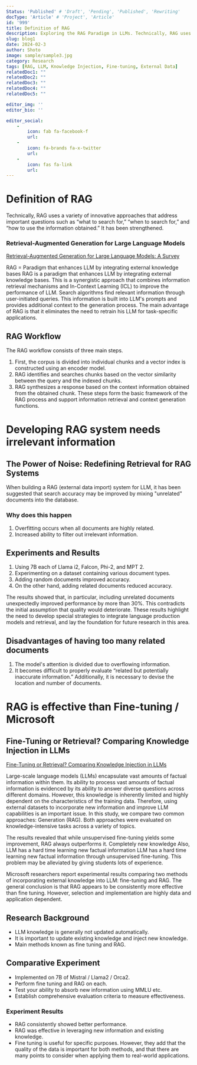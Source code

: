 ```yaml
---
Status: 'Published' # 'Draft', 'Pending', 'Published', 'Rewriting'
docType: 'Article' # 'Project', 'Article'
id: '999'
title: Definition of RAG
description: Exploring the RAG Paradigm in LLMs. Technically, RAG uses a variety of innovative approaches that address important questions such as “what to search for,” “when to search for,” and “how to use the information obtained.” It has been strengthened.
slug: blog1
date: 2024-02-3
author: Shoto
image: sample/sample3.jpg
category: Research
tags: [RAG, LLM, Knowledge Injection, Fine-tuning, External Data]
relatedDoc1: ""
relatedDoc2: ""
relatedDoc3: ""
relatedDoc4: ""
relatedDoc5: ""

editor_img: ''
editor_bio: ''

editor_social:
    -
        icon: fab fa-facebook-f
        url: 
    -
        icon: fa-brands fa-x-twitter
        url: 
    - 
        icon: fas fa-link
        url: 
---
```


# Definition of RAG
Technically, RAG uses a variety of innovative approaches that address important questions such as “what to search for,” “when to search for,” and “how to use the information obtained.” It has been strengthened.

### Retrieval-Augmented Generation for Large Language Models
[Retrieval-Augmented Generation for Large Language Models: A Survey](https://arxiv.org/pdf/2312.10997.pdf)

RAG = Paradigm that enhances LLM by integrating external knowledge bases
RAG is a paradigm that enhances LLM by integrating external knowledge bases. This is a synergistic approach that combines information retrieval mechanisms and In-Context Learning (ICL) to improve the performance of LLM. Search algorithms find relevant information through user-initiated queries. This information is built into LLM's prompts and provides additional context to the generation process. The main advantage of RAG is that it eliminates the need to retrain his LLM for task-specific applications.

## RAG Workflow

The RAG workflow consists of three main steps.

1. First, the corpus is divided into individual chunks and a vector index is constructed using an encoder model.
2. RAG identifies and searches chunks based on the vector similarity between the query and the indexed chunks.
3. RAG synthesizes a response based on the context information obtained from the obtained chunk. These steps form the basic framework of the RAG process and support information retrieval and context generation functions.

# Developing RAG system needs irrelevant information

## The Power of Noise: Redefining Retrieval for RAG Systems

When building a RAG (external data import) system for LLM, it has been suggested that search accuracy may be improved by mixing "unrelated" documents into the database.

### Why does this happen

1. Overfitting occurs when all documents are highly related.
2. Increased ability to filter out irrelevant information.

## Experiments and Results

1. Using 7B each of Llama i2, Falcon, Phi-2, and MPT 2.
2. Experimenting on a dataset containing various document types.
3. Adding random documents improved accuracy.
4. On the other hand, adding related documents reduced accuracy.

The results showed that, in particular, including unrelated documents unexpectedly improved performance by more than 30%. This contradicts the initial assumption that quality would deteriorate. These results highlight the need to develop special strategies to integrate language production models and retrieval, and lay the foundation for future research in this area.

## Disadvantages of having too many related documents

1. The model's attention is divided due to overflowing information.
2. It becomes difficult to properly evaluate “related but potentially inaccurate information.” Additionally, it is necessary to devise the location and number of documents.

# RAG is effective than Fine-tuning / Microsoft

## Fine-Tuning or Retrieval? Comparing Knowledge Injection in LLMs
[Fine-Tuning or Retrieval? Comparing Knowledge Injection in LLMs](https://arxiv.org/abs/2312.05934)

Large-scale language models (LLMs) encapsulate vast amounts of factual information within them. Its ability to process vast amounts of factual information is evidenced by its ability to answer diverse questions across different domains. However, this knowledge is inherently limited and highly dependent on the characteristics of the training data. Therefore, using external datasets to incorporate new information and improve LLM capabilities is an important issue. In this study, we compare two common approaches: Generation (RAG). Both approaches were evaluated on knowledge-intensive tasks across a variety of topics.

The results revealed that while unsupervised fine-tuning yields some improvement, RAG always outperforms it. Completely new knowledge Also, LLM has a hard time learning new factual information LLM has a hard time learning new factual information through unsupervised fine-tuning. This problem may be alleviated by giving students lots of experience.

Microsoft researchers report experimental results comparing two methods of incorporating external knowledge into LLM: fine-tuning and RAG. The general conclusion is that RAG appears to be consistently more effective than fine tuning. However, selection and implementation are highly data and application dependent.

## Research Background

- LLM knowledge is generally not updated automatically.
- It is important to update existing knowledge and inject new knowledge.
- Main methods known as fine tuning and RAG.

## Comparative Experiment

- Implemented on 7B of Mistral / Llama2 / Orca2.
- Perform fine tuning and RAG on each.
- Test your ability to absorb new information using MMLU etc.
- Establish comprehensive evaluation criteria to measure effectiveness.

### Experiment Results

- RAG consistently showed better performance.
- RAG was effective in leveraging new information and existing knowledge.
- Fine tuning is useful for specific purposes. However, they add that the quality of the data is important for both methods, and that there are many points to consider when applying them to real-world applications.

